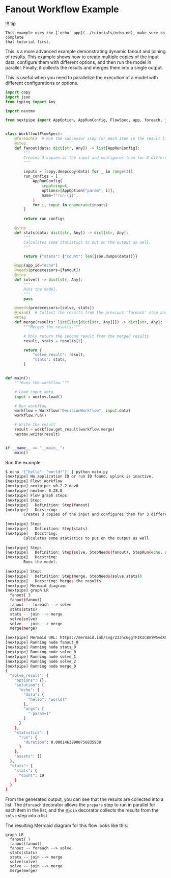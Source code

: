 # Fanout Workflow Example

!!! tip

    This example uses the [`echo` app](../tutorials/echo.md), make sure to complete
    that tutorial first.

This is a more advanced example demonstrating dynamic fanout and joining of
results. This example shows how to create multiple copies of the input data,
configure them with different options, and then run the model in parallel.
Finally, it collects the results and merges them into a single output.

This is useful when you need to parallelize the execution of a model with
different configurations or options.

```python
import copy
import json
from typing import Any

import nextmv

from nextpipe import AppOption, AppRunConfig, FlowSpec, app, foreach, join, needs, step


class Workflow(FlowSpec):
    @foreach()  # Run the successor step for each item in the result list of this step
    @step
    def fanout(data: dict[str, Any]) -> list[AppRunConfig]:
        """
        Creates 3 copies of the input and configures them for 3 different app options.
        """

        inputs = [copy.deepcopy(data) for _ in range(3)]
        run_configs = [
            AppRunConfig(
                input=input,
                options=[AppOption("param", i)],
                name=f"run-{i}",
            )
            for i, input in enumerate(inputs)
        ]

        return run_configs

    @step
    def stats(data: dict[str, Any]) -> dict[str, Any]:
        """
        Calculates some statistics to put on the output as well.
        """

        return {"stats": {"count": len(json.dumps(data))}}

    @app(app_id="echo")
    @needs(predecessors=[fanout])
    @step
    def solve() -> dict[str, Any]:
        """
        Runs the model.
        """
        pass

    @needs(predecessors=[solve, stats])
    @join()  # Collect the results from the previous 'foreach' step and combine them into a list passed as the arg
    @step
    def merge(results: list[list[dict[str, Any]]]) -> dict[str, Any]:
        """Merges the results."""

        # Only return the second result from the merged results
        result, stats = results[1]

        return {
            "solve_result": result,
            "stats": stats,
        }


def main():
    """Runs the workflow."""

    # Load input data
    input = nextmv.load()

    # Run workflow
    workflow = Workflow("DecisionWorkflow", input.data)
    workflow.run()

    # Write the result
    result = workflow.get_result(workflow.merge)
    nextmv.write(result)


if __name__ == "__main__":
    main()
```

Run the example:

```bash
$ echo '{"hello": "world!"}' | python main.py
[nextpipe] No application ID or run ID found, uplink is inactive.
[nextpipe] Flow: Workflow
[nextpipe] nextpipe: v0.2.2.dev0
[nextpipe] nextmv: 0.28.0
[nextpipe] Flow graph steps:
[nextpipe] Step:
[nextpipe]   Definition: Step(fanout)
[nextpipe]   Docstring: 
        Creates 3 copies of the input and configures them for 3 different app parameters.
        
[nextpipe] Step:
[nextpipe]   Definition: Step(stats)
[nextpipe]   Docstring: 
        Calculates some statistics to put on the output as well.
        
[nextpipe] Step:
[nextpipe]   Definition: Step(solve, StepNeeds(fanout), StepRun(echo, devint, {}, InputType.JSON, False))
[nextpipe]   Docstring: 
        Runs the model.
        
[nextpipe] Step:
[nextpipe]   Definition: Step(merge, StepNeeds(solve,stats))
[nextpipe]   Docstring: Merges the results.
[nextpipe] Mermaid diagram:
[nextpipe] graph LR
  fanout{ }
  fanout(fanout)
  fanout -- foreach --> solve
  stats(stats)
  stats -- join --> merge
  solve(solve)
  solve -- join --> merge
  merge(merge)

[nextpipe] Mermaid URL: https://mermaid.ink/svg/Z3JhcGggTFIKICBmYW5vdXR7IH0KICBmYW5vdXQoZmFub3V0KQogIGZhbm91dCAtLSBmb3JlYWNoIC0tPiBzb2x2ZQogIHN0YXRzKHN0YXRzKQogIHN0YXRzIC0tIGpvaW4gLS0+IG1lcmdlCiAgc29sdmUoc29sdmUpCiAgc29sdmUgLS0gam9pbiAtLT4gbWVyZ2UKICBtZXJnZShtZXJnZSkK?theme=dark
[nextpipe] Running node fanout_0
[nextpipe] Running node stats_0
[nextpipe] Running node solve_0
[nextpipe] Running node solve_1
[nextpipe] Running node solve_2
[nextpipe] Running node merge_0
{
  "solve_result": {
    "options": {},
    "solution": {
      "echo": {
        "data": {
          "hello": "world!"
        },
        "args": [
          "-param=1"
        ]
      }
    },
    "statistics": {
      "run": {
        "duration": 0.00014638900756835938
      }
    },
    "assets": []
  },
  "stats": {
    "stats": {
      "count": 19
    }
  }
}
```

From the generated output, you can see that the results are collected into a
list. The `@foreach` decorator allows the `prepare` step to run in parallel for
each item in the list, and the `@join` decorator collects the results from
the `solve` step into a list.

The resulting Mermaid diagram for this flow looks like this:

```mermaid
graph LR
  fanout{ }
  fanout(fanout)
  fanout -- foreach --> solve
  stats(stats)
  stats -- join --> merge
  solve(solve)
  solve -- join --> merge
  merge(merge)
```

